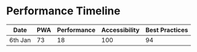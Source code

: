 # Performance Timeline

|Date|PWA|Performance|Accessibility|Best Practices|
|---|---|---|---|---|
|6th Jan|73|18|100|94|
